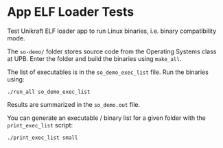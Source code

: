# App ELF Loader Tests

Test Unikraft ELF loader app to run Linux binaries, i.e. binary compatibility mode.

The `so-demo/` folder stores source code from the Operating Systems class at UPB.
Enter the folder and build the binaries using `make_all`.

The list of executables is in the `so_demo_exec_list` file.
Run the binaries using:

```
./run_all so_demo_exec_list
```

Results are summarized in the `so_demo.out` file.

You can generate an executable / binary list for a given folder with the `print_exec_list` script:

```
./print_exec_list small
```

